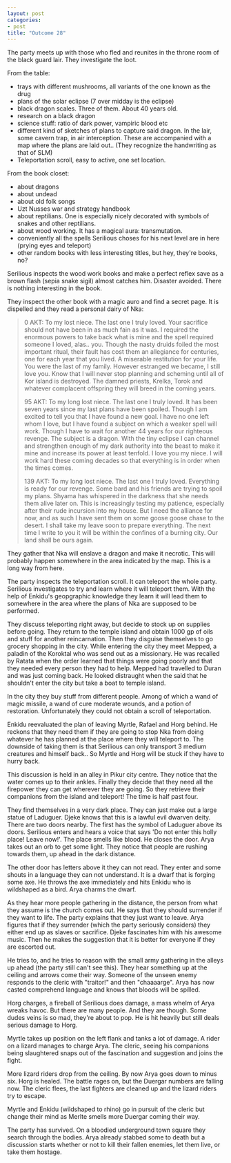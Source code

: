 ```yaml
---
layout: post
categories:
- post
title: "Outcome 28"
---
```

The party meets up with those who fled and reunites in the throne room of the
black guard lair. They investigate the loot.

From the table:
* trays with different mushrooms, all variants of the one known as the drug
* plans of the solar eclipse (7 over midday is the eclipse)
* black dragon scales. Three of them. About 40 years old.
* research on a black dragon
* science stuff: ratio of dark power, vampiric blood etc
* different kind of sketches of plans to capture said dragon. In the lair, some
cavern trap, in air interception. These are accompanied with a map where the
plans are laid out..
(They recognize the handwriting as that of SLM)
* Teleportation scroll, easy to active, one set location.

From the book closet:
 - about dragons
 - about undead
 - about old folk songs
 - Uzt Nusses war and strategy handbook
 - about reptilians. One is especially nicely decorated with symbols of snakes
   and other reptilians.
- about wood working. It has a magical aura: transmutation.
- conveniently all the spells Serilious choses for his next level are in here
(prying eyes and teleport)
 - other random books with less interesting titles, but hey, they're books, no?

Serilious inspects the wood work books and make a perfect reflex save as a brown
flash (sepia snake sigil) almost catches him. Disaster avoided. There is nothing
interesting in the book.

They inspect the other book with a magic auro and find a secret page. It is
dispelled and they read a personal dairy of Nka: 

> 0 AKT: To my lost niece. The last one I truly loved.
> Your sacrifice should not have been in as much fain as it was. I required the
> enormous powers to take back what is mine and the spell required someone I
> loved, alas.. you.
> Though the nasty druids foiled the most important ritual, their fault has cost
> them an allegiance for centuries, one for each year that you lived. A miserable
> restitution for your life.
> You were the last of my family. However estranged we became, I still love you.
> Know that I will never stop planning and scheming until all of Kor island is
> destroyed. The damned priests, Krelka, Torok and whatever complacent offspring
> they will breed in the coming years.
> 
> 95 AKT: To my long lost niece. The last one I truly loved.
> It has been seven years since my last plans have been spoiled. Though I am
> excited to tell you that I have found a new goal. I have no one left whom I
> love, but I have found a subject on which a weaker spell will work. Though I
> have to wait for another 44 years for our righteous revenge. The subject is a
> dragon. With the tiny eclipse I can channel and strengthen enough of my dark
> authority into the beast to make it mine and increase its power at least
> tenfold. I love you my niece. I will work hard these coming decades so that
> everything is in order when the times comes.
> 
> 139 AKT: To my long lost niece. The last one I truly loved.
> Everything is ready for our revenge. Some bard and his friends are trying to
> spoil my plans. Shyama has whispered in the darkness that she needs them alive
> later on. This is increasingly testing my patience, especially after their rude
> incursion into my house. But I need the alliance for now, and as such I have
> sent them on some goose goose chase to the desert. I shall take my leave soon to
> prepare everything. The next time I write to you it will be within the confines
> of a burning city. Our land shall be ours again.

They gather that Nka will enslave a dragon and make it necrotic. This will
probably happen somewhere in the area indicated by the map. This is a long way
from here.

The party inspects the teleportation scroll. It can teleport the whole party.
Serilious investigates to try and learn where it will teleport them. With the
help of Enkidu's geopgraphic knowledge they learn it will lead them to somewhere
in the area where the plans of Nka are supposed to be performed.

They discuss teleporting right away, but decide to stock up on supplies before
going. They return to the temple island and obtain 1000 gp of oils and stuff for
another reincarnation. Then they disguise themselves to go grocery shopping in
the city. While entering the city they meet Mepped, a paladin of the Koroktal
who was send out as a missionary. He was recalled by Ratata when the order
learned that things were going poorly and that they needed every person they had
to help. Mepped had travelled to Duran and was just coming back. He looked
distraught when the said that he shouldn't enter the city but take a boat to
temple island.

In the city they buy stuff from different people. Among of which a wand of magic
missile, a wand of cure moderate wounds, and a potion of restoration.
Unfortunately they could not obtain a scroll of teleportation.

Enkidu reevaluated the plan of leaving Myrtle, Rafael and Horg behind. He
reckons that they need them if they are going to stop Nka from doing whatever he
has planned at the place where they will teleport to. The downside of taking
them is that Serilious can only transport 3 medium creatures and himself back..
So Myrtle and Horg will be stuck if they have to hurry back.

This discussion is held in an alley in Pikur city centre. They notice that the
water comes up to their ankles. Finally they decide that they need all the
firepower they can get wherever they are going. So they retrieve their
companions from the island and teleport! The time is half past four.

They find themselves in a very dark place. They can just make out a large statue
of Laduguer. Djeke knows that this is a lawful evil dwarven deity. There are two
doors nearby. The first has the symbol of Laduguer above its doors. Serilious
enters and hears a voice that says 'Do not enter this holly place! Leave now!'.
The place smells like blood. He closes the door. Arya takes out an orb to get
some light. They notice that people are rushing towards them, up ahead in the
dark distance.

The other door has letters above it they can not read. They enter and some
shouts in a language they can not understand. It is a dwarf that is forging some
axe. He throws the axe immediately and hits Enkidu who is wildshaped as a bird.
Arya charms the dwarf.

As they hear more people gathering in the distance, the person from what they
assume is the church comes out. He says that they should surrender if they want
to life. The party explains that they just want to leave. Arya figures that if
they surrender (which the party seriously considers) they either end up as
slaves or sacrifice. Djeke fascinates him with his awesome music. Then he makes
the suggestion that it is better for everyone if they are escorted out.

He tries to, and he tries to reason with the small army gathering in the alleys
up ahead (the party still can't see this). They hear something up at the ceiling
and arrows come their way. Someone of the unseen enemy responds to the cleric
with "traitor!" and then "chaaaarge". Arya has now casted comprehend language
and knows that bloods will be spilled.

Horg charges, a fireball of Serilious does damage, a mass whelm of Arya wreaks
havoc. But there are many people. And they are though. Some dudes veins is so
mad, they're about to pop. He is hit heavily but still deals serious damage to
Horg.

Myrtle takes up position on the left flank and tanks a lot of damage. A rider on
a lizard manages to charge Arya. The cleric, seeing his companions being
slaughtered snaps out of the fascination and suggestion and joins the fight.

More lizard riders drop from the ceiling. By now Arya goes down to minus six.
Horg is healed. The battle rages on, but the Duergar numbers are falling now.
The cleric flees, the last fighters are cleaned up and the lizard riders try to
escape.

Myrtle and Enkidu (wildshaped to rhino) go in pursuit of the cleric but change
their mind as Merlte smells more Duergar coming their way.

The party has survived. On a bloodied underground town square they search
through the bodies. Arya already stabbed some to death but a discussion starts
whether or not to kill their fallen enemies, let them live, or take them
hostage.
